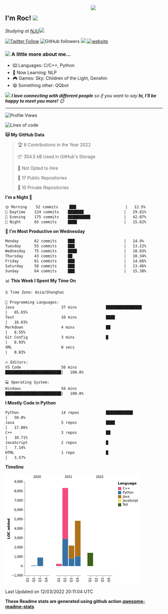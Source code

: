 <img align='right' src="https://media.giphy.com/media/M9gbBd9nbDrOTu1Mqx/giphy.gif" width="230">
<h2>I'm Roc! <img src="https://media.giphy.com/media/12oufCB0MyZ1Go/giphy.gif" width="50"></h2>
<p><em>Studying at <a href="http://www.nju.edu.cn">NJU</a><img src="https://media.giphy.com/media/WUlplcMpOCEmTGBtBW/giphy.gif" width="50"> 
</em></p>

[![Twitter Follow](https://img.shields.io/twitter/follow/Roc78862980?label=Follow)](https://twitter.com/intent/follow?screen_name=Roc78862980)
![GitHub followers](https://img.shields.io/github/followers/roc136?label=Follow&style=social)
![](https://visitor-badge.glitch.me/badge?page_id=Roc136.Roc136)
[![website](https://img.shields.io/badge/Website-46a2f1.svg?&style=flat-square&logo=Google-Chrome&logoColor=white&link=https://blog.roc136.top)](https://blog.roc136.top)
<!-- ![Waka Readme](https://github.com/anmol098/anmol098/workflows/Waka%20Readme/badge.svg) -->
<!-- [![Linkedin: anmol](https://img.shields.io/badge/-anmol-blue?style=flat-square&logo=Linkedin&logoColor=white&link=https://www.linkedin.com/in/anmol-p-singh/)](https://www.linkedin.com/in/anmol-p-singh/) -->

### <img src="https://media.giphy.com/media/VgCDAzcKvsR6OM0uWg/giphy.gif" width="50"> A little more about me...  

- ⌨️ Languages: C/C++, Python
- 🌱 Now Learning: NLP
- 🎮 Games: Sky: Children of the Light, Genshin
- 😄 Something other: QQbot

<img src="https://media.giphy.com/media/LnQjpWaON8nhr21vNW/giphy.gif" width="60"> <em><b>I love connecting with different people</b> so if you want to say <b>hi, I'll be happy to meet you more!</b> 😊</em>

---
<!--START_SECTION:waka-->
![Profile Views](http://img.shields.io/badge/Profile%20Views-29-blue)

![Lines of code](https://img.shields.io/badge/From%20Hello%20World%20I%27ve%20Written-18%20Thousand%20lines%20of%20code-blue)

**🐱 My GitHub Data** 

> 🏆 8 Contributions in the Year 2022
 > 
> 📦 354.5 kB Used in GitHub's Storage 
 > 
> 🚫 Not Opted to Hire
 > 
> 📜 17 Public Repositories 
 > 
> 🔑 10 Private Repositories  
 > 
**I'm a Night 🦉** 

```text
🌞 Morning    52 commits     ███                      |   12.5% 
🌆 Daytime    124 commits    ███████                  |   29.81% 
🌃 Evening    175 commits    ██████████               |   42.07% 
🌙 Night      65 commits     ████                     |   15.62%

```
📅 **I'm Most Productive on Wednesday** 

```text
Monday       62 commits     ███                      |   14.9% 
Tuesday      55 commits     ███                      |   13.22% 
Wednesday    75 commits     ████                     |   18.03% 
Thursday     43 commits     ██                       |   10.34% 
Friday       61 commits     ███                      |   14.66% 
Saturday     56 commits     ███                      |   13.46% 
Sunday       64 commits     ███                      |   15.38%

```


📊 **This Week I Spent My Time On** 

```text
⌚︎ Time Zone: Asia/Shanghai

💬 Programming Languages: 
Java                     37 mins             ████████████████         |   65.65% 
Text                     10 mins             ████                     |   18.03% 
Markdown                 4 mins              ██                       |   8.55% 
Git Config               3 mins              █                        |   6.93% 
XML                      0 secs                                       |   0.83%

🔥 Editors: 
VS Code                  56 mins             █████████████████████████|   100.0%

💻 Operating System: 
Windows                  56 mins             █████████████████████████|   100.0%

```

**I Mostly Code in Python** 

```text
Python                   14 repos            ████████████             |   50.0% 
Java                     5 repos             ████                     |   17.86% 
C++                      3 repos             ██                       |   10.71% 
JavaScript               2 repos             █                        |   7.14% 
HTML                     1 repo              █                        |   3.57%

```


**Timeline**

![Chart not found](https://raw.githubusercontent.com/Roc136/Roc136/master/charts/bar_graph.png) 


 Last Updated on 12/03/2022 20:11:04 UTC
<!--END_SECTION:waka-->

**These Readme stats are generated using github action [awesome-readme-stats](https://github.com/Roc136/waka-readme-stats)**
